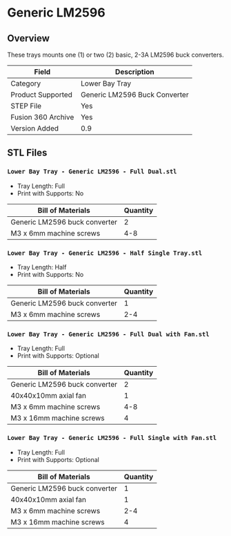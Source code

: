# Generic LM2596

## Overview

These trays mounts one (1) or two (2) basic, 2-3A LM2596 buck converters.

| Field                 | Description               |
|-----------------------|---------------------------|
| Category              | Lower Bay Tray            |
| Product Supported     | Generic LM2596 Buck Converter   |
| STEP File             | Yes                       |
| Fusion 360 Archive    | Yes                       |
| Version Added         | 0.9                       |

## STL Files

### `Lower Bay Tray - Generic LM2596 - Full Dual.stl`

- Tray Length: Full
- Print with Supports: No

| Bill of Materials              | Quantity |
|--------------------------------|----------|
| Generic LM2596 buck converter  | 2        |
| M3 x 6mm machine screws        | 4-8      |

### `Lower Bay Tray - Generic LM2596 - Half Single Tray.stl`

- Tray Length: Half
- Print with Supports: No

| Bill of Materials             | Quantity |
|-------------------------------|----------|
| Generic LM2596 buck converter | 1        |
| M3 x 6mm machine screws       | 2-4      |

### `Lower Bay Tray - Generic LM2596 - Full Dual with Fan.stl`

- Tray Length: Full
- Print with Supports: Optional

| Bill of Materials             | Quantity |
|-------------------------------|----------|
| Generic LM2596 buck converter | 2        |
| 40x40x10mm axial fan          | 1        |
| M3 x 6mm machine screws       | 4-8      |
| M3 x 16mm machine screws      | 4        |

### `Lower Bay Tray - Generic LM2596 - Full Single with Fan.stl`

- Tray Length: Full
- Print with Supports: Optional

| Bill of Materials             | Quantity |
|-------------------------------|----------|
| Generic LM2596 buck converter | 1        |
| 40x40x10mm axial fan          | 1        |
| M3 x 6mm machine screws       | 2-4      |
| M3 x 16mm machine screws      | 4        |